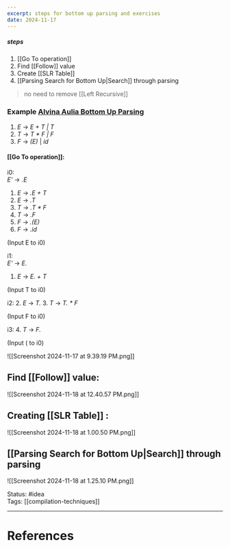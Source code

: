 ```yaml
---
excerpt: steps for bottom up parsing and exercises
date: 2024-11-17
---
```

##### steps
1. [[Go To operation]]
2. Find [[Follow]] value
3. Create [[SLR Table]]
4. [[Parsing Search for Bottom Up|Search]] through parsing

> no need to remove [[Left Recursive]]

### Example [Alvina Aulia Bottom Up Parsing](https://www.youtube.com/watch?v=X6RaKj53oGo&ab_channel=AlvinaAulia)  
1. _E_ -> *E + T | T*
2. *T* -> *T * F | F*
5. *F* -> *(E)* | *id*
#### [[Go To operation]]:
i0:  
*E'* -> *.E*   
1. _E_ -> *.E + T*
2.  _E_ -> *.T*
3. *T* -> *.T * F*
4. *T* -> *.F*
5. *F* -> *.(E)*
6. *F* -> *.id*

(Input E to i0)

i1:  
*E'* -> *E.*  
1. _E_ -> *E. + T*

(Input T to i0)  

i2:
2.  _E_ -> *T.*
3. *T* -> *T. * F*

(Input F to i0)  

i3:
4. *T* -> *F.*

(Input ( to i0)  

![[Screenshot 2024-11-17 at 9.39.19 PM.png]]

## Find [[Follow]] value:

![[Screenshot 2024-11-18 at 12.40.57 PM.png]]
## Creating [[SLR Table]] :

![[Screenshot 2024-11-18 at 1.00.50 PM.png]]

## [[Parsing Search for Bottom Up|Search]] through parsing

![[Screenshot 2024-11-18 at 1.25.10 PM.png]]

Status: #idea  
Tags:  [[compilation-techniques]]

---
# References
